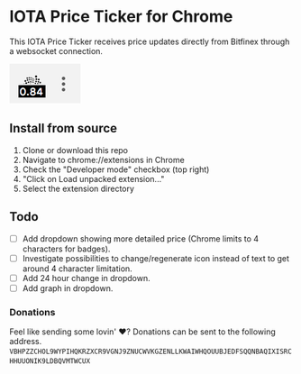 # IOTA Price Ticker for Chrome
This IOTA Price Ticker receives price updates directly from Bitfinex through a websocket connection.

![screenshot](images/screenshot.png)

## Install from source
1. Clone or download this repo
2. Navigate to chrome://extensions in Chrome
3. Check the "Developer mode" checkbox (top right)
4. "Click on Load unpacked extension..."
5. Select the extension directory

## Todo
- [ ] Add dropdown showing more detailed price (Chrome limits to 4 characters for badges).
- [ ] Investigate possibilities to change/regenerate icon instead of text to get around 4 character limitation.
- [ ] Add 24 hour change in dropdown.
- [ ] Add graph in dropdown.

### Donations
Feel like sending some lovin' :heart:? Donations can be sent to the following address.
```VBHPZZCHOL9WYPIHQKRZXCR9VGNJ9ZNUCWVKGZENLLKWAIWHQOUUBJEDFSQQNBAQIXISRCHHUUONIK9LDBQVMTWCUX```
